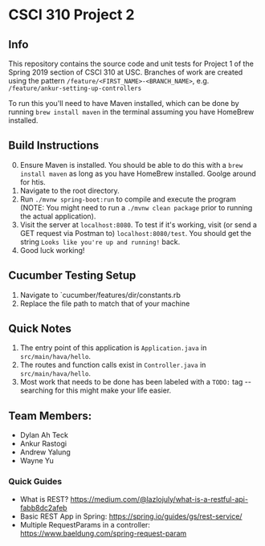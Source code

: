 # CSCI 310 Project 2

## Info

This repository contains the source code and unit tests for Project 1 of the Spring 2019 section of CSCI 310 at USC. Branches of work are created using the pattern `/feature/<FIRST_NAME>-<BRANCH_NAME>`, e.g. `/feature/ankur-setting-up-controllers`

To run this you'll need to have Maven installed, which can be done by running `brew install maven` in the terminal assuming you have HomeBrew installed.

## Build Instructions

0. Ensure Maven is installed. You should be able to do this with a `brew install maven` as long as you have HomeBrew installed. Goolge around for htis.
1. Navigate to the root directory.
1. Run `./mvnw spring-boot:run` to compile and execute the program (NOTE: You might need to run a `./mvnw clean package` prior to running the actual application).
1. Visit the server at `localhost:8080`. To test if it's working, visit (or send a GET request via Postman to) `localhost:8080/test`. You should get the string `Looks like you're up and running!` back.
1. Good luck working!

## Cucumber Testing Setup

1. Navigate to `cucumber/features/dir/constants.rb
2. Replace the file path to match that of your machine

## Quick Notes

1. The entry point of this application is `Application.java` in `src/main/hava/hello`.
2. The routes and function calls exist in `Controller.java` in `src/main/hava/hello`.
3. Most work that needs to be done has been labeled with a `TODO:` tag -- searching for this might make your life easier.

## Team Members:

- Dylan Ah Teck
- Ankur Rastogi
- Andrew Yalung
- Wayne Yu

### Quick Guides

- What is REST? https://medium.com/@lazlojuly/what-is-a-restful-api-fabb8dc2afeb
- Basic REST App in Spring: https://spring.io/guides/gs/rest-service/
- Multiple RequestParams in a controller: https://www.baeldung.com/spring-request-param
